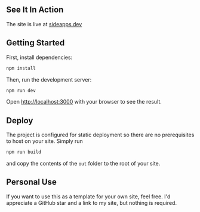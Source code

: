 ## See It In Action

The site is live at [sideapps.dev](https://sideapps.dev)

## Getting Started

First, install dependencies:

```bash
npm install
```

Then, run the development server:

```bash
npm run dev
```

Open [http://localhost:3000](http://localhost:3000) with your browser to see the result.

## Deploy

The project is configured for static deployment so there are no prerequisites to host on your site. Simply run

```bash
npm run build
```

and copy the contents of the `out` folder to the root of your site.

## Personal Use

If you want to use this as a template for your own site, feel free. I'd appreciate a GitHub star and a link to my site, but nothing is required.
